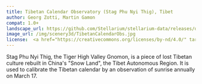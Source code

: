 ```yaml
---
title: Tibetan Calendar Observatory (Stag Phu Nyi Thig), Tibet
author: Georg Zotti, Martin Gamon
compat: 1.0+
landscape_url: https://github.com/Stellarium/stellarium-data/releases/download/scenery3d/TibetCalendarObservatory.zip
image_url: /img/scenery3d/TibetanCalendarObs.jpg
license:  <a href="https://creativecommons.org/licenses/by-nd/4.0/" target="_blank">Creative Commons CC BY-ND 4.0 license</a>
---
```

Stag Phu Nyi Thig, the Tiger High Valley Gnomon, is a piece of lost Tibetan culture rebuilt in China's "Snow Land", the Tibet Autonomous Region. 
It is used to calibrate the Tibetan calendar by an observation of sunrise annually on March 17.
